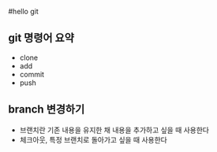 #hello git
## git 명령어 요약

- clone
- add
- commit
- push
## branch 변경하기
- 브랜치란 기존 내용을 유지한 채 내용을 추가하고 싶을 때 사용한다
- 체크아웃, 특정 브랜치로 돌아가고 싶을 때 사용한다